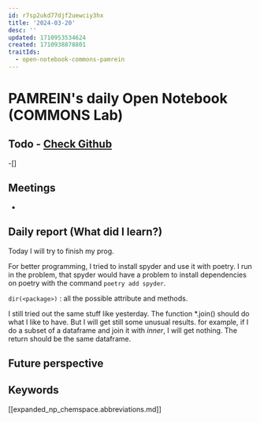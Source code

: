 ```yaml
---
id: r7sp2ukd77djf2uewciy3hx
title: '2024-03-20'
desc: ''
updated: 1710953534624
created: 1710938878801
traitIds:
  - open-notebook-commons-pamrein
---
```


# PAMREIN's daily Open Notebook (COMMONS Lab)

## Todo - [Check Github](https://github.com/orgs/commons-research/projects/2/views/1)
-[]


## Meetings
-


## Daily report (What did I learn?)
Today I will try to finish my prog. 

For better programming, I tried to install spyder and use it with poetry. 
I run in the problem, that spyder would have a problem to install dependencies on poetry with the command `poetry add spyder`. 

`dir(<package>)` : all the possible attribute and methods.

I still tried out the same stuff like yesterday. 
The function *.join() should do what I like to have. But I will get still some unusual results.
for example, if I do a subset of a dataframe and join it with *inner*, I will get nothing.
The return should be the same dataframe.

## Future perspective



## Keywords
[[expanded_np_chemspace.abbreviations.md]]
